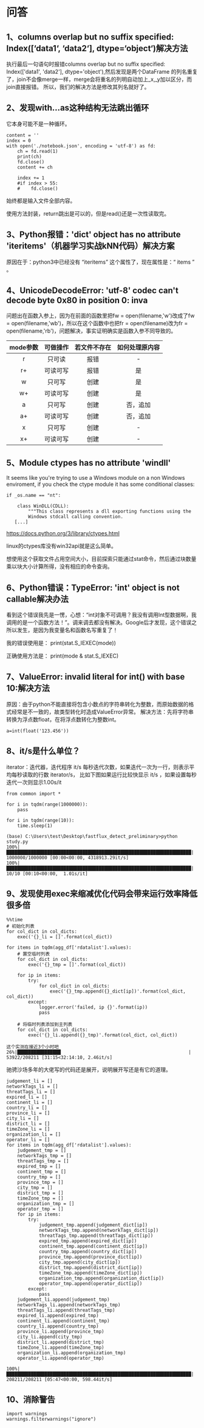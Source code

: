 # 问答

## 1、columns overlap but no suffix specified: Index([‘data1‘, ‘data2‘], dtype=‘object‘)解决方法
执行最后一句语句时报错columns overlap but no suffix specified: Index(['data1', 'data2'], dtype='object'),然后发现是两个DataFrame 的列名重复了，join不会像merge一样，merge会将重名的列明自动加上_x,_y加以区分，而join直接报错。
所以，我们的解决方法是修改其列名就好了。

## 2、发现with...as这种结构无法跳出循环
它本身可能不是一种循环。
```
content = ''
index = 0
with open('./notebook.json', encoding = 'utf-8') as fd:
    ch = fd.read(1)
    print(ch)
	fd.close()
    content += ch
    
    index += 1
    #if index > 55:
    #    fd.close()
```
始终都是输入文件全部内容。

使用方法封装，return跳出是可以的，但是read()还是一次性读取完。

## 3、Python报错：'dict' object has no attribute 'iteritems'（机器学习实战kNN代码）解决方案
原因在于：python3中已经没有 “iteritems” 这个属性了，现在属性是：“ items ” 。

## 4、UnicodeDecodeError: 'utf-8' codec can't decode byte 0x80 in position 0: inva
问题出在函数入参上，因为在前面的函数里把fw = open(filename,'w')改成了fw = open(filename,'wb')，所以在这个函数中也把fr = open(filename)改为fr = open(filename,'rb')，问题解决，事实证明确实是函数入参不同导致的。

mode参数	|可做操作	|若文件不存在	|如何处理原内容
|:---:|:---:|:---:|:---:|
r	|只可读		|报错	|-
r+	|可读可写	|报错	|是
w	|只可写		|创建	|是
w+	|可读可写	|创建	|是
a	|只可写		|创建	|否，追加
a+	|可读可写	|创建	|否，追加
x	|只可写		|创建	|-
x+	|可读可写	|创建	|-

## 5、Module ctypes has no attribute 'windll'
It seems like you're trying to use a Windows module on a non Windows enviroment, if you check the ctype module it has some conditional classes:
```
if _os.name == "nt":

    class WinDLL(CDLL):
        """This class represents a dll exporting functions using the
        Windows stdcall calling convention.
   [...]
```
https://docs.python.org/3/library/ctypes.html

linux的ctypes库没有win32api就是这么简单。

想使用这个获取文件占用空间大小，目前探索只能通过stat命令，然后通过块数量乘以块大小计算所得，没有相应的命令查询。

## 6、Python错误：TypeError: 'int' object is not callable解决办法
看到这个错误我先是一愣，心想：“int对象不可调用？我没有调用Int型数据啊，我调用的是一个函数方法！”。调来调去都没有解决。Google后才发现，这个错误之所以发生，是因为我变量名和函数名写重复了！

我的错误使用是：
print(stat.S_IEXEC(mode))

正确使用方法是：
print(mode & stat.S_IEXEC)

## 7、ValueError: invalid literal for int() with base 10:解决方法
原因：由于python不能直接将包含小数点的字符串转化为整数，而原始数据的格式经常是不一致的，故类型转化时造成ValueError异常。
解决方法：先将字符串转换为浮点数float，在将浮点数转化为整数int。
```
a=int(float('123.456'))
```

## 8、it/s是什么单位？
iterator：迭代器，迭代程序
it/s 每秒迭代次数，如果迭代一次为一行，则表示平均每秒读取的行数
iterator/s， 比如下图如果运行比较快显示 it/s ，如果设置每秒迭代一次则显示1.00s/it
```
from common import *

for i in tqdm(range(1000000)):
    pass

for i in tqdm(range(10)):
    time.sleep(1)

(base) C:\Users\test\Desktop\fastflux_detect_preliminary>python study.py
100%|████████████████████████████████████████████████████████████████████| 1000000/1000000 [00:00<00:00, 4318913.29it/s]
100%|████████████████████████████████████████████████████████████████████| 10/10 [00:10<00:00,  1.01s/it]
```

## 9、发现使用exec来缩减优化代码会带来运行效率降低很多倍
```
%%time
# 初始化列表
for col_dict in col_dicts:
    exec('{}_li = []'.format(col_dict))

for items in tqdm(agg_df['rdatalist'].values):
    # 置空临时列表
    for col_dict in col_dicts:
        exec('{}_tmp = []'.format(col_dict))
    
    for ip in items:
        try:
            for col_dict in col_dicts:
                exec('{}_tmp.append({}_dict[ip])'.format(col_dict, col_dict))
        except:
            logger.error('failed, ip {}'.format(ip))
            pass
    
    # 将临时列表添加到主列表
    for col_dict in col_dicts:
        exec('{}_li.append({}_tmp)'.format(col_dict, col_dict))

这个实测在接近3个小时吧
26%|████████████████                                               | 53922/208211 [31:15<32:14:10, 2.46it/s]
```

驰骋沙场多年的大佬写的代码还是展开，说明展开写还是有它的道理。
```
judgement_li = []
networkTags_li = []
threatTags_li = []
expired_li = []
continent_li = []
country_li = []
province_li = []
city_li = []
district_li = []
timeZone_li = []
organization_li = []
operator_li = []
for items in tqdm(agg_df['rdatalist'].values):
    judgement_tmp = []
    networkTags_tmp = []
    threatTags_tmp = []
    expired_tmp = []
    continent_tmp = []
    country_tmp = []
    province_tmp = []
    city_tmp = []
    district_tmp = []
    timeZone_tmp = []
    organization_tmp = []
    operator_tmp = []
    for ip in items:
        try:
            judgement_tmp.append(judgement_dict[ip])
            networkTags_tmp.append(networkTags_dict[ip])
            threatTags_tmp.append(threatTags_dict[ip])
            expired_tmp.append(expired_dict[ip])
            continent_tmp.append(continent_dict[ip])
            country_tmp.append(country_dict[ip])
            province_tmp.append(province_dict[ip])
            city_tmp.append(city_dict[ip])
            district_tmp.append(district_dict[ip])
            timeZone_tmp.append(timeZone_dict[ip])
            organization_tmp.append(organization_dict[ip])
            operator_tmp.append(operator_dict[ip])
        except:
            pass
    judgement_li.append(judgement_tmp)
    networkTags_li.append(networkTags_tmp)
    threatTags_li.append(threatTags_tmp)
    expired_li.append(expired_tmp)
    continent_li.append(continent_tmp)
    country_li.append(country_tmp)
    province_li.append(province_tmp)
    city_li.append(city_tmp)
    district_li.append(district_tmp)
    timeZone_li.append(timeZone_tmp)
    organization_li.append(organization_tmp)
    operator_li.append(operator_tmp)

100%|████████████████████████████████████████████████████████████████████| 208211/208211 [05:47<00:00, 598.44it/s]
```

## 10、消除警告
```
import warnings
warnings.filterwarnings("ignore")
```




